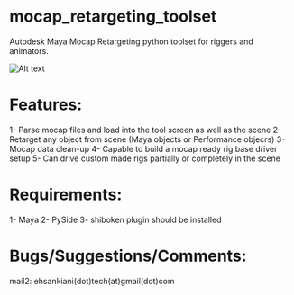 # mocap_retargeting_toolset
Autodesk Maya Mocap Retargeting python toolset for riggers and animators.

![Alt text](http://s4.postimg.org/qf6otcicd/Screen_Shot_2015_08_13_at_10_12_42_AM.png "Screenshot_00")

# Features:
  1- Parse mocap files and load into the tool screen as well as the scene
  2- Retarget any object from scene (Maya objects or Performance objecrs)
  3- Mocap data clean-up
  4- Capable to build a mocap ready rig base driver setup
  5- Can drive custom made rigs partially or completely in the scene

# Requirements:
  1- Maya
  2- PySide
  3- shiboken plugin should be installed
  
  
# Bugs/Suggestions/Comments:
mail2: ehsankiani(dot)tech(at)gmail(dot)com
